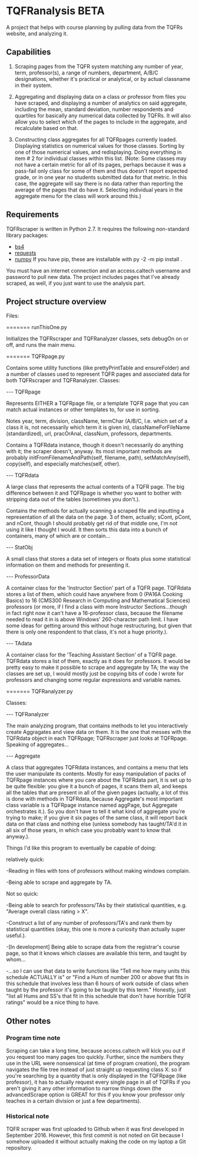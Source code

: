 # TQFRanalysis BETA 
A project that helps with course planning by pulling data
from the TQFRs website, and analyzing it.




<h2>Capabilities</h2>

1. Scraping pages from the TQFR system matching any number of year, term,
professor(s), a range of numbers, department, A/B/C designations, whether it's
practical or analytical, or by actual classname in their system.

2. Aggregating and displaying data on a class or professor from files you have
scraped, and displaying a number of analytics on said aggregate, including the
mean, standard deviation, number respondents and quartiles for basically any
numerical data collected by TQFRs. It will also allow you to select which of the
pages to include in the aggregate, and recalculate based on that.

3. Constructing class aggregates for all TQFRpages currently loaded. Displaying
statistics on numerical values for those classes. Sorting by one of those
numerical values, and redisplaying. Doing everything in item # 2 for individual
classes within this list. (Note: Some classes may not have a certain metric for
all of its pages, perhaps because it was a pass-fail only class for some of them
and thus doesn't report expected grade, or in one year no students submitted
data for that metric. In this case, the aggregate will say there is no data
rather than reporting the average of the pages that do have it. Selecting
individual years in the aggregate menu for the class will work around this.)

<h2>Requirements</h2>

TQFRscraper is written in Python 2.7. It requires the following non-standard
library packages: 
* [bs4](https://www.crummy.com/software/BeautifulSoup/bs4/doc/)
* [requests](https://pypi.python.org/pypi/requests)
* [numpy](http://www.numpy.org/)
If you have pip, these are installable with py -2 -m pip install <packagename>.

You must have an internet connection and an access.caltech username and password
to pull new data. The project includes pages that I've already scraped, as well,
if you just want to use the analysis part.




<h2>Project structure overview</h2>

Files:

======= runThisOne.py

Initializes the TQFRscraper and TQFRanalyzer classes, sets debugOn on or off,
and runs the main menu.

======= TQFRpage.py

Contains some utility functions (like prettyPrintTable and ensureFolder) and a
number of classes used to represent TQFR pages and associated data for both
TQFRscraper and TQFRanalyzer. Classes:

--- TQFRpage

Represents EITHER a TQFRpage file, or a template TQFR page that you can match
actual instances or other templates to, for use in sorting.

Notes year, term, division, className, termChar (A/B/C, I.e. which set of a
class it is, not necessarily which term it is given in), classNameForFileName
(standardized), url, pracOrAnal, classNum, professors, departments.

Contains a TQFRdata instance, though it doesn't necessarily do anything with it;
the scraper doesn't, anyway. Its most important methods are probably
initFromFilenameAndPath(self, filename, path), setMatchAny(self), copy(self),
and especially matches(self, other).

--- TQFRdata

A large class that represents the actual contents of a TQFR page. The big
difference between it and TQFRpage is whether you want to bother with stripping
data out of the tables (sometimes you don't.).

Contains the methods for actually scanning a scraped file and inputting a
representation of all the data on the page. 3 of them, actually; sCont, pCont,
and nCont, though I should probably get rid of that middle one, I'm not using it
like I thought I would. It then sorts this data into a bunch of containers, many
of which are or contain...

--- StatObj

A small class that stores a data set of integers or floats plus some statistical
information on them and methods for presenting it.

--- ProfessorData

A container class for the 'Instructor Section' part of a TQFR page. TQFRdata
stores a list of them, which could have anywhere from 0 (PA16A Cooking Basics)
to 16 (CMS300 Research in Computing and Mathematical Sciences) professors (or
more, if I find a class with more Instructor Sections...though in fact right now
it can't have a 16-professor class, because the filename needed to read it in is
above Windows' 260-character path limit. I have some ideas for getting around
this without huge restructuring, but given that there is only one respondent to
that class, it's not a huge priority.).

--- TAdata

A container class for the 'Teaching Assistant Section' of a TQFR page. TQFRdata
stores a list of them, exactly as it does for professors. It would be pretty
easy to make it possible to scrape and aggregate by TA; the way the classes are
set up, I would mostly just be copying bits of code I wrote for professors and
changing some regular expressions and variable names.

======= TQFRanalyzer.py

Classes:

--- TQFRanalyzer

The main analyzing program, that contains methods to let you interactively
create Aggragates and view data on them. It is the one that messes with the
TQFRdata object in each TQFRpage; TQFRscraper just looks at TQFRpage. Speaking
of aggregates...

--- Aggregate

A class that aggregates TQFRdata instances, and contains a menu that lets the
user manipulate its contents. Mostly for easy manipulation of packs of TQFRpage
instances where you care about the TQFRdata part, it is set up to be quite
flexible: you give it a bunch of pages, it scans them all, and keeps all the
tables that are present in all of the given pages (actually, a lot of this is
done with methods in TQFRdata, because Aggregate's most important class variable
is a TQFRpage instance named aggPage, but Aggregate orchestrates it.). So you
don't have to tell it what kind of aggregate you're trying to make; if you give
it six pages of the same class, it will report back data on that class and
nothing else (unless somebody has taught/TA'd it in all six of those years, in
which case you probably want to know that anyway.).

Things I'd like this program to eventually be capable of doing:

relatively quick:

-Reading in files with tons of professors without making windows complain.

-Being able to scrape and aggregate by TA.

Not so quick:

-Being able to search for professors/TAs by their statistical quantities, e.g.
"Average overall class rating > X".

-Construct a list of any number of professors/TA's and rank them by statistical
quantities (okay, this one is more a curiosity than actually super useful.).

-[In development] Being able to scrape data from the registrar's course page, so
that it knows which classes are available this term, and taught by whom...

-...so I can use that data to write functions like "Tell me how many units this
schedule ACTUALLY is" or "Find a Hum of number 200 or above that fits in this
schedule that involves less than 6 hours of work outside of class when taught by
the professor it's going to be taught by this term." Honestly, just "list all
Hums and SS's that fit in this schedule that don't have horrible TQFR ratings"
would be a nice thing to have.

<h2> Other notes </h2>

<h3>Program time note</h3> Scraping can take a long time, because access.caltech
will kick you out if you request too many pages too quickly. Further, since the
numbers they use in the URL were nonsensical (at time of program creation), the
program navigates the file tree instead of just straight up requesting class X:
so if you're searching by a quantity that is only displayed in the TQFRpage
(like professor), it has to actually request every single page in all of TQFRs
if you aren't giving it any other information to narrow things down (the
advancedScrape option is GREAT for this if you know your professor only teaches
in a certain division or just a few departments).

<h3> Historical note </h3>

TQFR scraper was first uploaded to Github when it was first developed in
September 2016. However, this first commit is not noted on Git because I somehow
uploaded it without actually making the code on my laptop a Git repository.